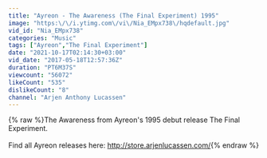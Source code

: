 ```yaml
---
title: "Ayreon - The Awareness (The Final Experiment) 1995"
image: "https:\/\/i.ytimg.com\/vi\/Nia_EMpx738\/hqdefault.jpg"
vid_id: "Nia_EMpx738"
categories: "Music"
tags: ["Ayreon","The Final Experiment"]
date: "2021-10-17T02:14:30+03:00"
vid_date: "2017-05-18T12:57:36Z"
duration: "PT6M37S"
viewcount: "56072"
likeCount: "535"
dislikeCount: "8"
channel: "Arjen Anthony Lucassen"
---
```

{% raw %}The Awareness from Ayreon's 1995 debut release The Final Experiment. <br /><br />Find all Ayreon releases here: <a rel="nofollow" target="blank" href="http://store.arjenlucassen.com/">http://store.arjenlucassen.com/</a>{% endraw %}
